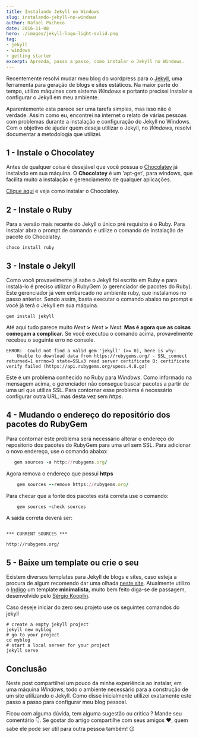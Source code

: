 ```yaml
---
title: Instalando Jekyll no Windows
slug: instalando-jekyll-no-windows
author: Rafael Pacheco
date: 2016-11-08
hero: ./images/jekyll-logo-light-solid.png
tag:
- jekyll
- windows
- getting starter
excerpt: Aprenda, passo a passo, como instalar o Jekyll no Windows.
---
```


Recentemente resolvi mudar meu blog do wordpress para o [Jekyll](https://jekyllrb.com/), uma ferramenta para geração de blogs e sites estáticos. Na maior parte do tempo, utilizo máquinas com sistema *Windows* e portanto precisei instalar e configurar o Jekyll em meu ambiente.

Aparentemente esta parece ser uma tarefa simples, mas isso não é verdade. Assim como eu, encontrei na internet o relato de várias pessoas com problemas durante a instalação e configuração do Jekyll no Windows. Com o objetivo de ajudar quem deseja utilizar o Jekyll, no *Windows*, resolvi documentar a metodologia que utilizei.

## 1 - Instale o Chocolatey

Antes de qualquer coisa é desejável que você possua o [Chocolatey](https://chocolatey.org) já instalado em sua máquina. O **Chocolatey** é um 'apt-get', para windows, que facilita muito a instalação e gerenciamento de qualquer aplicações.

[Clique aqui](https://chocolatey.org/install) e veja como instalar o Chocolatey.

## 2 - Instale o Ruby

Para a versão mais recente do Jekyll o único pré requisito é o Ruby. Para instalar abra o prompt de comando e utilize o comando de instalação de pacote do Chocolatey.

```shell
choco install ruby
```

## 3 - Instale o Jekyll

Como você provavelmente já sabe o Jekyll foi escrito em Ruby e para instalá-lo é preciso utilizar o RubyGem (o gerenciador de pacotes do Ruby). Este gerenciador já vem embarcado no ambiente ruby, que instalamos no passo anterior. Sendo assim, basta executar o comando abaixo no prompt e você já terá o Jekyll em sua máquina. 

```shell
gem install jekyll
```

Até aqui tudo parece muito *Next* **>** *Next* **>** *Next*. **Mas é agora que as coisas começam a complicar.** Se você executou o comando acima, provavelmente recebeu o seguinte erro no console.

```shell
ERROR:  Could not find a valid gem 'jekyll' (>= 0), here is why:
    Unable to download data from https://rubygems.org/ - SSL_connect returned=1 errno=0 state=SSLv3 read server certificate B: certificate verify failed (https://api.rubygems.org/specs.4.8.gz) 
```

Este é um problema conhecido no Ruby para *Windows*. Como informado na mensagem acima, o gerenciador não consegue buscar pacotes a partir de uma url que utiliza SSL. Para contornar esse problema é necessário configurar outra URL, mas desta vez sem *https*.

## 4 - Mudando o endereço do repositório dos pacotes do RubyGem

Para contornar este problema será necessário alterar o endereço do repositorio dos pacotes do RubyGem para uma url sem SSL. Para adicionar o novo endereço, use o comando abaixo:

 ```ruby
    gem sources -a http://rubygems.org/
 ```

Agora remova o endereço que possui **https**

```ruby
    gem sources --remove https://rubygems.org/
```

Para checar que a fonte dos pacotes está correta use o comando:

```ruby
    gem sources -check sources
```

A saída correta deverá ser:

```shell

*** CURRENT SOURCES ***

http://rubygems.org/

```

## 5 - Baixe um template ou crie o seu

Existem diversos templates para Jekyll de blogs e sites, caso esteja a procura de algum recomendo dar uma olhada [neste site](http://jekyllthemes.org/). Atualmente utilizo o [Indigo](https://github.com/sergiokopplin/indigo) um template **minimalista**, muito bem feito diga-se de passagem, desenvolvido pelo [Sérgio Kooplin](http://koppl.in/).

Caso deseje iniciar do zero seu projeto use os seguintes comandos do jekyll

```shell
# create a empty jekyll project
jekyll new myblog
# go to your project
cd myblog
# start a local server for your project
jekyll serve
``` 

## Conclusão

Neste post compartilhei um pouco da minha experiência ao instalar, em uma máquina *Windows*, todo o ambiente necessário para a construção de um site utilizando o Jekyll. Como disse inicialmente utilizei exatamente este passo a passo para configurar meu blog pessoal. 

Ficou com alguma dúvida, tem alguma sugestão ou crítica ? Mande seu comentário 👇. Se gostar do artigo compartilhe com seus amigos ❤️, quem sabe ele pode ser útil para outra pessoa também! 😉

 

